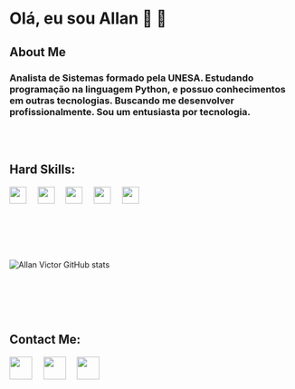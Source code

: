  # **Olá, eu sou Allan**  🤙 👋

## **About Me**

### Analista de Sistemas formado pela UNESA. Estudando programação na linguagem Python, e possuo conhecimentos em outras tecnologias. Buscando me desenvolver profissionalmente. Sou um entusiasta por tecnologia. 

</br>
</br>


## Hard Skills:</br>
<img src="https://emojis.slackmojis.com/emojis/images/1450319444/32/python.png?1450319444" width="30" height="30"/> &nbsp; &nbsp;
<img src="https://emojis.slackmojis.com/emojis/images/1450441296/151/javascript.png?1450441296" width="30" height="30" /> &nbsp; &nbsp;
<img src="https://emojis.slackmojis.com/emojis/images/1470343792/719/html5.png?1470343792" width="30" height="30" /> &nbsp; &nbsp;
<img src="https://emojis.slackmojis.com/emojis/images/1497185511/2411/css.jpg?1497185511" width="30" height="30" /> &nbsp; &nbsp;
<img src="https://emojis.slackmojis.com/emojis/images/1483054030/1541/django.png?1483054030" width="30" height="30"/> &nbsp; &nbsp;
 
</br>
</br>
</br>
</br>

![Allan Victor GitHub stats](https://github-readme-stats.vercel.app/api?username=AllanVictorDeveloper&show_icons=true&theme=dracula)

</br>
</br>
</br>
</br>

## Contact Me:
<a href="https://www.linkedin.com/in/allan-victor-442153220/" style="text-decoration:none" target="_blank"><img src="https://emojis.slackmojis.com/emojis/images/1470343326/711/linkedin.png?1470343326" width="40" height="40"/>
</a> &nbsp; &nbsp;
<a href="https://www.instagram.com/allandev91/" style="text-decoration:none" target="_blank"><img src="https://emojis.slackmojis.com/emojis/images/1467306728/632/instagram.png?1467306728" width="40" height="40"/>
</a> &nbsp; &nbsp;
<a href="mailto:allanvictor.developer@gmail.com" style="text-decoration:none" target="_blank"><img src="https://emojis.slackmojis.com/emojis/images/1450319444/38/gmail.png?1450319444" width="40" height="40"/>
</a>

